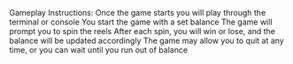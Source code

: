 Gameplay Instructions:
Once the game starts you will play through the terminal or console
You start the game with a set balance 
The game will prompt you to spin the reels
After each spin, you will win or lose, and the balance will be updated accordingly
The game may allow you to quit at any time, or you can wait until you run out of balance
